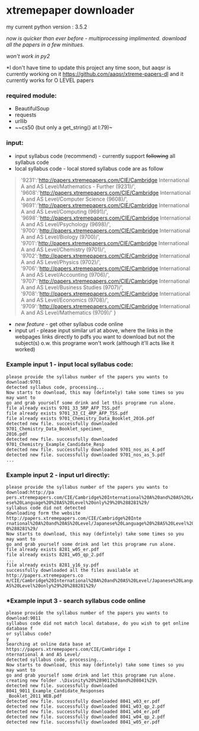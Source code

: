 # xtremepaper downloader

my current python version : 3.5.2


*now is quicker than ever before - multiprocessing implimented. download all the papers in a few minitues.*


*won't work in py2*
 
*I don't have time to update this project any time soon, but aaqsr is currently working on it https://github.com/aaqsr/xtreme-papers-dl and it currently works for O LEVEL papers
### required module:
* BeautifulSoup
* requests
* urllib
* ~~cs50 (but only a get_string() at l:79)~
  
### input:
* input syllabus code (recommend) - currently support ~~following~~ all syllabus code
* local syllabus code - local stored syllabus code are as follow
>'9231':'http://papers.xtremepapers.com/CIE/Cambridge International A and AS Level/Mathematics - Further (9231)/',
	'9608':'http://papers.xtremepapers.com/CIE/Cambridge International A and AS Level/Computer Science (9608)/',
	'9691':'http://papers.xtremepapers.com/CIE/Cambridge International A and AS Level/Computing (9691)/',
	'9698':'http://papers.xtremepapers.com/CIE/Cambridge International A and AS Level/Psychology (9698)/',
	'9700':'http://papers.xtremepapers.com/CIE/Cambridge International A and AS Level/Biology (9700)/',
	'9701':'http://papers.xtremepapers.com/CIE/Cambridge International A and AS Level/Chemistry (9701)/',
	'9702':'http://papers.xtremepapers.com/CIE/Cambridge International A and AS Level/Physics (9702)/',
	'9706':'http://papers.xtremepapers.com/CIE/Cambridge International A and AS Level/Accounting (9706)/',
	'9707':'http://papers.xtremepapers.com/CIE/Cambridge International A and AS Level/Business Studies (9707)/',
	'9708':'http://papers.xtremepapers.com/CIE/Cambridge International A and AS Level/Economics (9708)/',
	'9709':'http://papers.xtremepapers.com/CIE/Cambridge International A and AS Level/Mathematics (9709)/'
}
* *new feature* - get other syllabus code online
* input url - please input similar url at above, where the links in the webpages links directly to pdfs you want to download but not the subject(s) o.w. this programe won't work (although it'll acts like it worked)

### Example input 1 - input local syllabus code:

	please provide the syllabus number of the papers you wants to download:9701
	detected syllabus code, processing...
	Now starts to download, this may (defintely) take some times so you may want to
	go and grab yourself some drink and let this programe run alone.
	file already exists 9701_33_5RP_AFP_TSS.pdf
	file already exists 9701_33_CI_4RP_AFP_TSS.pdf
	file already exists 9701_Chemistry_Data_Booklet_2016.pdf
	detected new file. successfully downloaded 9701_Chemistry_Data_Booklet_specimen_
	2016.pdf
	detected new file. successfully downloaded 9701_Chemistry_Example_Candidate_Resp
	detected new file. successfully downloaded 9701_nos_as_4.pdf
	detected new file. successfully downloaded 9701_nos_as_5.pdf
    ...


### Example input 2 - input url directly:
    please provide the syllabus number of the papers you wants to download:http://pa
    pers.xtremepapers.com/CIE/Cambridge%20International%20A%20and%20AS%20Level/Japan
    ese%20Language%20%28AS%20Level%20only%29%20%288281%29/
    syllabus code did not detected
    downloading form the website http://papers.xtremepapers.com/CIE/Cambridge%20Inte
    rnational%20A%20and%20AS%20Level/Japanese%20Language%20%28AS%20Level%20only%29%2
    0%288281%29/
    Now starts to download, this may (defintely) take some times so you may want to
    go and grab yourself some drink and let this programe run alone.
    file already exists 8281_w05_er.pdf
    file already exists 8281_w05_qp_2.pdf
    ...
    file already exists 8281_y16_sy.pdf
    successfully downloaded all the files available at http://papers.xtremepapers.co
    m/CIE/Cambridge%20International%20A%20and%20AS%20Level/Japanese%20Language%20%28
    AS%20Level%20only%29%20%288281%29/

### *Example input 3 - search syllabus code online
	please provide the syllabus number of the papers you wants to download:9011
	syllabus code did not match local database, do you wish to get online database f
	or syllabus code?
	y
	Searching at online data base at https://papers.xtremepapers.com/CIE/Cambridge I
	nternational A and AS Level/
	detected syllabus code, processing...
	Now starts to download, this may (defintely) take some times so you may want to
	go and grab yourself some drink and let this programe run alone.
	creating new folder .\Divinity%20%289011%20and%208041%29\
	detected new file. successfully downloaded 8041_9011_Example_Candidate_Responses
	_Booklet_2011_WEB.pdf
	detected new file. successfully downloaded 8041_w03_er.pdf
	detected new file. successfully downloaded 8041_w03_qp_2.pdf
	detected new file. successfully downloaded 8041_w04_er.pdf
	detected new file. successfully downloaded 8041_w04_qp_2.pdf
	detected new file. successfully downloaded 8041_w05_er.pdf
